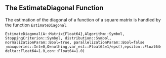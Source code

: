 ## The EstimateDiagonal Function

The estimation of the diagonal of a function of a square matrix is handled by the function `EstimateDiagonal`.

```@docs
EstimateDiagonal(A::Matrix{Float64},Algorithm::Symbol, StoppingCriterion::Symbol, distribution::Symbol, normalizationParam::Bool=true, parallelizationParam::Bool=false ;maxqueries::Int=0,O=nothing,var_est::Float64=1/eps(),epsilon::Float64=1.0, delta::Float64=1.0,con::Float64=1.0)
```
